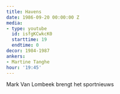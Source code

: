 ```yaml
---
title: Havens
date: 1986-09-20 00:00:00 Z
media:
- type: youtube
  id: isfgKCwkcK0
  starttime: 19
  endtime: 0
decor: 1984-1987
ankers:
- Martine Tanghe
hour: '19:45'
---
```


Mark Van Lombeek brengt het sportnieuws
